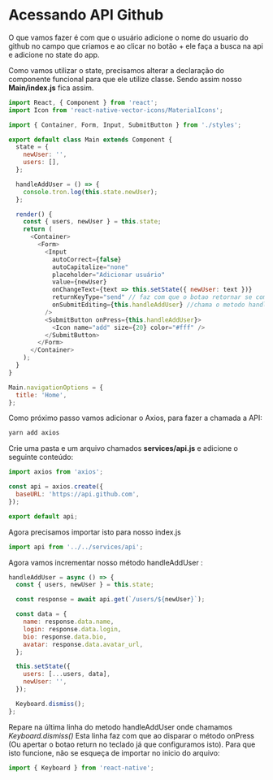 # Acessando API Github

O que vamos fazer é com que o usuário adicione o nome do usuario do github no campo que criamos e ao clicar no botão + ele faça a busca na api e adicione no state do app.

Como vamos utilizar o state, precisamos alterar a declaração do componente funcional para que ele utilize classe. Sendo assim nosso **Main/index.js** fica assim.

```js
import React, { Component } from 'react';
import Icon from 'react-native-vector-icons/MaterialIcons';

import { Container, Form, Input, SubmitButton } from './styles';

export default class Main extends Component {
  state = {
    newUser: '',
    users: [],
  };

  handleAddUser = () => {
    console.tron.log(this.state.newUser);
  };

  render() {
    const { users, newUser } = this.state;
    return (
      <Container>
        <Form>
          <Input
            autoCorrect={false}
            autoCapitalize="none"
            placeholder="Adicionar usuário"
            value={newUser}
            onChangeText={text => this.setState({ newUser: text })}
            returnKeyType="send" // faz com que o botao retornar se comporte como um submit
            onSubmitEditing={this.handleAddUser} //chama o metodo handleAddUser
          />
          <SubmitButton onPress={this.handleAddUser}>
            <Icon name="add" size={20} color="#fff" />
          </SubmitButton>
        </Form>
      </Container>
    );
  }
}

Main.navigationOptions = {
  title: 'Home',
};
```

Como próximo passo vamos adicionar o Axios, para fazer a chamada a API:

```js
yarn add axios
```

Crie uma pasta e um arquivo chamados **services/api.js** e adicione o seguinte conteúdo:

```js
import axios from 'axios';

const api = axios.create({
  baseURL: 'https://api.github.com',
});

export default api;
```

Agora precisamos importar isto para nosso index.js

```js
import api from '../../services/api';
```

Agora vamos incrementar nosso método handleAddUser :

```js
handleAddUser = async () => {
  const { users, newUser } = this.state;

  const response = await api.get(`/users/${newUser}`);

  const data = {
    name: response.data.name,
    login: response.data.login,
    bio: response.data.bio,
    avatar: response.data.avatar_url,
  };

  this.setState({
    users: [...users, data],
    newUser: '',
  });

  Keyboard.dismiss();
};
```

Repare na última linha do metodo handleAddUser onde chamamos _Keyboard.dismiss()_ Esta linha faz com que ao disparar o método onPress (Ou apertar o botao return no teclado já que configuramos isto). Para que isto funcione, não se esqueça de importar no inicio do arquivo:

```js
import { Keyboard } from 'react-native';
```
